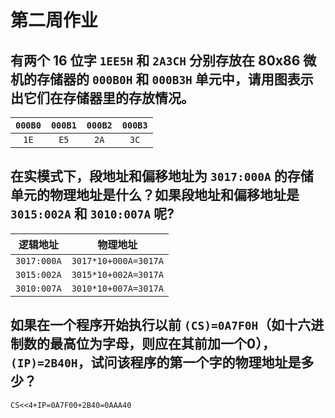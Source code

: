 # 第二周作业

## 有两个 16 位字 `1EE5H` 和 `2A3CH` 分别存放在 80x86 微机的存储器的 `000B0H` 和 `000B3H` 单元中，请用图表示出它们在存储器里的存放情况。

| `000B0` | `000B1` | `000B2` | `000B3` |
| :-: | :-: | :-: | :-: |
| `1E` | `E5` | `2A` | `3C` |

## 在实模式下，段地址和偏移地址为 `3017:000A` 的存储单元的物理地址是什么？如果段地址和偏移地址是 `3015:002A` 和 `3010:007A` 呢?

| 逻辑地址 | 物理地址 |
| :-: | :-: |
| `3017:000A` | `3017*10+000A=3017A` |
| `3015:002A` | `3015*10+002A=3017A` |
| `3010:007A` | `3010*10+007A=3017A` |

## 如果在一个程序开始执行以前 `(CS)=0A7F0H`（如十六进制数的最高位为字母，则应在其前加一个0），`(IP)=2B40H`，试问该程序的第一个字的物理地址是多少？

`CS<<4+IP=0A7F00+2B40=0AAA40`
